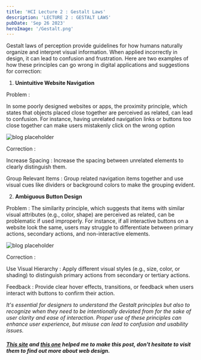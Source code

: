 ```yaml
---
title: 'HCI Lecture 2 : Gestalt Laws'
description: 'LECTURE 2 : GESTALT LAWS'
pubDate: 'Sep 26 2023'
heroImage: '/Gestalt.png'
---
```


Gestalt laws of perception provide guidelines for how humans naturally organize and interpret visual information. When applied incorrectly in design, it can lead to confusion and frustration. Here are two examples of how these principles can go wrong in digital applications and suggestions for correction:

1. **Unintuitive Website Navigation**

Problem : 

In some poorly designed websites or apps, the proximity principle, which states that objects placed close together are perceived as related, can lead to confusion. For instance, having unrelated navigation links or buttons too close together can make users mistakenly click on the wrong option

![blog placeholder](/WebDesign.png)

Correction :

Increase Spacing : Increase the spacing between unrelated elements to clearly distinguish them.

Group Relevant Items : Group related navigation items together and use visual cues like dividers or background colors to make the grouping evident.


2. **Ambiguous Button Design**

Problem : 
The similarity principle, which suggests that items with similar visual attributes (e.g., color, shape) are perceived as related, can be problematic if used improperly. For instance, if all interactive buttons on a website look the same, users may struggle to differentiate between primary actions, secondary actions, and non-interactive elements.

![blog placeholder](/ButtonDesign.png)

Correction :

Use Visual Hierarchy : Apply different visual styles (e.g., size, color, or shading) to distinguish primary actions from secondary or tertiary actions.

Feedback : 
Provide clear hover effects, transitions, or feedback when users interact with buttons to confirm their action.


_It's essential for designers to understand the Gestalt principles but also to recognize when they need to be intentionally deviated from for the sake of user clarity and ease of interaction. Proper use of these principles can enhance user experience, but misuse can lead to confusion and usability issues._


##### <a href="https://cxl.com/blog/intuitive-web-design-how-to-make-your-website-intuitive-to-use/">This site</a> and <a href="https://www.ionos.co.uk/digitalguide/websites/web-design/website-navigation/">this one</a> helped me to make this post, don't hesitate to visit them to find out more about web design.
